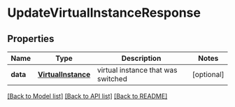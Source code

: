 # UpdateVirtualInstanceResponse

## Properties
Name | Type | Description | Notes
------------ | ------------- | ------------- | -------------
**data** | [**VirtualInstance**](VirtualInstance.md) | virtual instance that was switched | [optional] 

[[Back to Model list]](../README.md#documentation-for-models) [[Back to API list]](../README.md#documentation-for-api-endpoints) [[Back to README]](../README.md)


